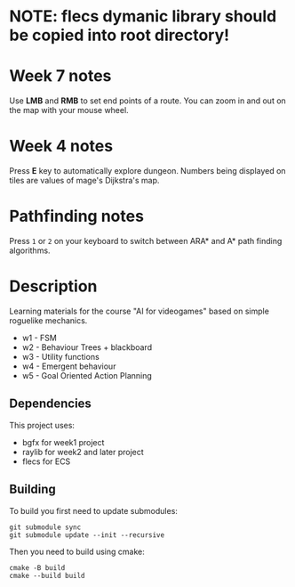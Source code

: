 # NOTE: flecs dymanic library should be copied into root directory!

# Week 7 notes
Use **LMB** and **RMB** to set end points of a route. You can zoom in and out on the map with your mouse wheel.

# Week 4 notes
Press **E** key to automatically explore dungeon. Numbers being displayed on tiles are values of mage's Dijkstra's map.

# Pathfinding notes
Press `1` or `2` on your keyboard to switch between ARA* and A* path finding algorithms.

# Description
Learning materials for the course "AI for videogames" based on simple roguelike mechanics.
* w1 - FSM
* w2 - Behaviour Trees + blackboard
* w3 - Utility functions
* w4 - Emergent behaviour
* w5 - Goal Oriented Action Planning

## Dependencies
This project uses:
* bgfx for week1 project
* raylib for week2 and later project
* flecs for ECS

## Building

To build you first need to update submodules:
```
git submodule sync
git submodule update --init --recursive
```

Then you need to build using cmake:
```
cmake -B build
cmake --build build
```
